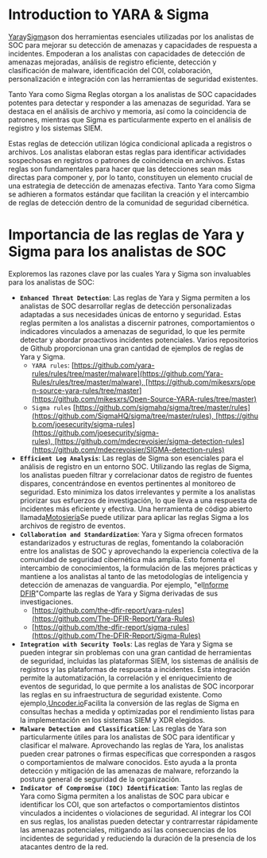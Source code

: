 # Introduction to YARA & Sigma

[Yara](https://virustotal.github.io/yara/)y[Sigma](https://github.com/SigmaHQ/sigma)son dos herramientas esenciales utilizadas por los analistas de SOC para mejorar su detección de amenazas y capacidades de respuesta a incidentes. Empoderan a los analistas con capacidades de detección de amenazas mejoradas, análisis de registro eficiente, detección y clasificación de malware, identificación del COI, colaboración, personalización e integración con las herramientas de seguridad existentes.

Tanto Yara como Sigma Reglas otorgan a los analistas de SOC capacidades potentes para detectar y responder a las amenazas de seguridad. Yara se destaca en el análisis de archivo y memoria, así como la coincidencia de patrones, mientras que Sigma es particularmente experto en el análisis de registro y los sistemas SIEM.

Estas reglas de detección utilizan lógica condicional aplicada a registros o archivos. Los analistas elaboran estas reglas para identificar actividades sospechosas en registros o patrones de coincidencia en archivos. Estas reglas son fundamentales para hacer que las detecciones sean más directas para componer y, por lo tanto, constituyen un elemento crucial de una estrategia de detección de amenazas efectiva. Tanto Yara como Sigma se adhieren a formatos estándar que facilitan la creación y el intercambio de reglas de detección dentro de la comunidad de seguridad cibernética.

# **Importancia de las reglas de Yara y Sigma para los analistas de SOC**

Exploremos las razones clave por las cuales Yara y Sigma son invaluables para los analistas de SOC:

- **`Enhanced Threat Detection`**: Las reglas de Yara y Sigma permiten a los analistas de SOC desarrollar reglas de detección personalizadas adaptadas a sus necesidades únicas de entorno y seguridad. Estas reglas permiten a los analistas a discernir patrones, comportamientos o indicadores vinculados a amenazas de seguridad, lo que les permite detectar y abordar proactivos incidentes potenciales. Varios repositorios de Github proporcionan una gran cantidad de ejemplos de reglas de Yara y Sigma.
    - `YARA rules`: [https://github.com/yara-rules/rules/tree/master/malware](https://github.com/Yara-Rules/rules/tree/master/malware), [https://github.com/mikesxrs/open-source-yara-rules/tree/master](https://github.com/mikesxrs/Open-Source-YARA-rules/tree/master)
    - `Sigma rules` [https://github.com/sigmahq/sigma/tree/master/rules](https://github.com/SigmaHQ/sigma/tree/master/rules), [https://github.com/joesecurity/sigma-rules](https://github.com/joesecurity/sigma-rules), [https://github.com/mdecrevoisier/sigma-detection-rules](https://github.com/mdecrevoisier/SIGMA-detection-rules)
- **`Efficient Log Analysis`**: Las reglas de Sigma son esenciales para el análisis de registro en un entorno SOC. Utilizando las reglas de Sigma, los analistas pueden filtrar y correlacionar datos de registro de fuentes dispares, concentrándose en eventos pertinentes al monitoreo de seguridad. Esto minimiza los datos irrelevantes y permite a los analistas priorizar sus esfuerzos de investigación, lo que lleva a una respuesta de incidentes más eficiente y efectiva. Una herramienta de código abierto llamada[Motosiería](https://github.com/WithSecureLabs/chainsaw)Se puede utilizar para aplicar las reglas Sigma a los archivos de registro de eventos.
- **`Collaboration and Standardization`**: Yara y Sigma ofrecen formatos estandarizados y estructuras de reglas, fomentando la colaboración entre los analistas de SOC y aprovechando la experiencia colectiva de la comunidad de seguridad cibernética más amplia. Esto fomenta el intercambio de conocimientos, la formulación de las mejores prácticas y mantiene a los analistas al tanto de las metodologías de inteligencia y detección de amenazas de vanguardia. Por ejemplo, "el[Informe DFIR](https://thedfirreport.com/)"Comparte las reglas de Yara y Sigma derivadas de sus investigaciones.
    - [https://github.com/the-dfir-report/yara-rules](https://github.com/The-DFIR-Report/Yara-Rules)
    - [https://github.com/the-dfir-report/sigma-rules](https://github.com/The-DFIR-Report/Sigma-Rules)
- **`Integration with Security Tools`**: Las reglas de Yara y Sigma se pueden integrar sin problemas con una gran cantidad de herramientas de seguridad, incluidas las plataformas SIEM, los sistemas de análisis de registros y las plataformas de respuesta a incidentes. Esta integración permite la automatización, la correlación y el enriquecimiento de eventos de seguridad, lo que permite a los analistas de SOC incorporar las reglas en su infraestructura de seguridad existente. Como ejemplo,[Uncoder.io](https://uncoder.io/)Facilita la conversión de las reglas de Sigma en consultas hechas a medida y optimizadas por el rendimiento listas para la implementación en los sistemas SIEM y XDR elegidos.
- **`Malware Detection and Classification`**: Las reglas de Yara son particularmente útiles para los analistas de SOC para identificar y clasificar el malware. Aprovechando las reglas de Yara, los analistas pueden crear patrones o firmas específicas que corresponden a rasgos o comportamientos de malware conocidos. Esto ayuda a la pronta detección y mitigación de las amenazas de malware, reforzando la postura general de seguridad de la organización.
- **`Indicator of Compromise (IOC) Identification`**: Tanto las reglas de Yara como Sigma permiten a los analistas de SOC para ubicar e identificar los COI, que son artefactos o comportamientos distintos vinculados a incidentes o violaciones de seguridad. Al integrar los COI en sus reglas, los analistas pueden detectar y contrarrestar rápidamente las amenazas potenciales, mitigando así las consecuencias de los incidentes de seguridad y reduciendo la duración de la presencia de los atacantes dentro de la red.